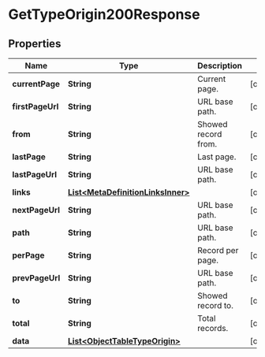 

# GetTypeOrigin200Response


## Properties

| Name | Type | Description | Notes |
|------------ | ------------- | ------------- | -------------|
|**currentPage** | **String** | Current page. |  [optional] |
|**firstPageUrl** | **String** | URL base path. |  [optional] |
|**from** | **String** | Showed record from. |  [optional] |
|**lastPage** | **String** | Last page. |  [optional] |
|**lastPageUrl** | **String** | URL base path. |  [optional] |
|**links** | [**List&lt;MetaDefinitionLinksInner&gt;**](MetaDefinitionLinksInner.md) |  |  [optional] |
|**nextPageUrl** | **String** | URL base path. |  [optional] |
|**path** | **String** | URL base path. |  [optional] |
|**perPage** | **String** | Record per page. |  [optional] |
|**prevPageUrl** | **String** | URL base path. |  [optional] |
|**to** | **String** | Showed record to. |  [optional] |
|**total** | **String** | Total records. |  [optional] |
|**data** | [**List&lt;ObjectTableTypeOrigin&gt;**](ObjectTableTypeOrigin.md) |  |  [optional] |



